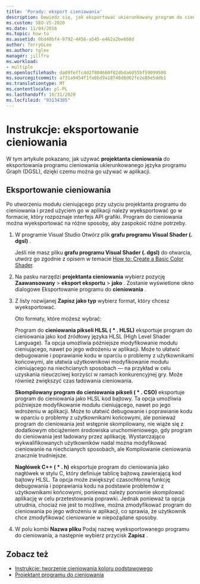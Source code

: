 ```yaml
---
title: 'Porady: eksport cieniowania'
description: Dowiedz się, jak eksportować ukierunkowany program do cieniowania grafu wykresu przy użyciu projektanta programu do cieniowania, aby można było go używać w aplikacji.
ms.custom: SEO-VS-2020
ms.date: 11/04/2016
ms.topic: how-to
ms.assetid: 0bd48bf4-9792-4456-a545-e462a2be668d
author: TerryGLee
ms.author: tglee
manager: jillfra
ms.workload:
- multiple
ms.openlocfilehash: da09feffc4d2f804660f02dbda6055bf59099500
ms.sourcegitcommit: a731a9454f1fa6bd9a18746d8d62fe2e85e5ddb1
ms.translationtype: MT
ms.contentlocale: pl-PL
ms.lasthandoff: 10/31/2020
ms.locfileid: "93134305"
---
```

# <a name="how-to-export-a-shader"></a>Instrukcje: eksportowanie cieniowania

W tym artykule pokazano, jak używać **projektanta cieniowania** do eksportowania programu cieniowania ukierunkowanego języka programu Graph (DGSL), dzięki czemu można go używać w aplikacji.

## <a name="export-a-shader"></a>Eksportowanie cieniowania

Po utworzeniu modułu cieniującego przy użyciu projektanta programu do cieniowania i przed użyciem go w aplikacji należy wyeksportować go w formacie, który rozpoznaje interfejs API grafiki. Program do cieniowania można wyeksportować na różne sposoby, aby zaspokoić różne potrzeby.

1. W programie Visual Studio Otwórz plik **grafu programu Visual Shader (. dgsl)** .

     Jeśli nie masz pliku **grafu programu Visual Shader (. dgsl)** do otwarcia, utwórz go zgodnie z opisem w temacie [How to: Create a Basic Color Shader](../designers/how-to-create-a-basic-color-shader.md).

2. Na pasku narzędzi **projektanta cieniowania** wybierz pozycję **Zaawansowany**  >  **eksport eksportu**  >  **jako** . Zostanie wyświetlone okno dialogowe Eksportowanie programu do **cieniowania** .

3. Z listy rozwijanej **Zapisz jako typ** wybierz format, który chcesz wyeksportować.

     Oto formaty, które możesz wybrać:

     Program do **cieniowania pikseli HLSL ( \* . HLSL)** eksportuje program do cieniowania jako kod źródłowy języka HLSL (High Level Shader Language). Ta opcja umożliwia późniejsze modyfikowanie modułu cieniującego, nawet po jego wdrożeniu w aplikacji. Może to ułatwić debugowanie i poprawianie kodu w oparciu o problemy z użytkownikami końcowymi, ale ułatwia użytkownikowi modyfikowanie modułu cieniującego na niechcianych sposobach — na przykład w celu uzyskania nieuczciwej korzyści w ramach konkurencyjnej gry. Może również zwiększyć czas ładowania cieniowania.

     **Skompilowany program do cieniowania pikseli ( \* . CSO)** eksportuje program do cieniowania jako HLSL kod bajtowy. Ta opcja umożliwia późniejsze modyfikowanie modułu cieniującego, nawet po jego wdrożeniu w aplikacji. Może to ułatwić debugowanie i poprawianie kodu w oparciu o problemy z użytkownikami końcowymi, ale ponieważ program do cieniowania jest wstępnie skompilowany, nie wiąże się z dodatkowym obciążeniem środowiska uruchomieniowego, gdy program do cieniowania jest ładowany przez aplikację. Wystarczająco wykwalifikowanych użytkowników nadal można modyfikować cieniowanie na niechcianych sposobach, ale Kompilowanie cieniowania znacznie trudniejsze.

     **Nagłówek C++ ( \* . h)** eksportuje program do cieniowania jako nagłówek w stylu C, który definiuje tablicę bajtową zawierającą kod bajtowy HLSL. Ta opcja może zwiększyć czasochłonną funkcję debugowania i poprawiania kodu na podstawie problemów z użytkownikami końcowymi, ponieważ należy ponownie skompilować aplikację w celu przetestowania poprawki. Jednak ponieważ ta opcja utrudnia, chociaż nie jest to możliwe, można zmodyfikować program do cieniowania po jego wdrożeniu w aplikacji, co sprawia, że użytkownik chce zmodyfikować cieniowanie w niepożądane sposoby.

4. W polu kombi **Nazwa pliku** Podaj nazwę wyeksportowanego programu do cieniowania, a następnie wybierz przycisk **Zapisz** .

## <a name="see-also"></a>Zobacz też

- [Instrukcje: tworzenie cieniowania koloru podstawowego](../designers/how-to-create-a-basic-color-shader.md)
- [Projektant programu do cieniowania](../designers/shader-designer.md)
